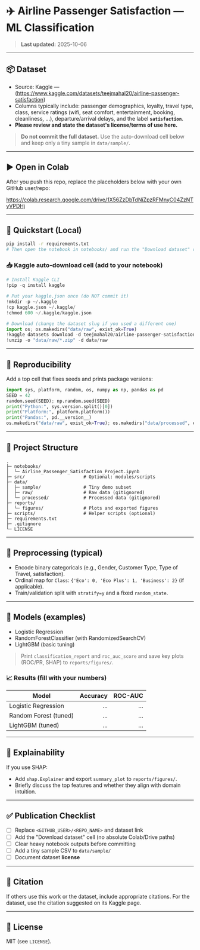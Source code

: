# ✈️ Airline Passenger Satisfaction — ML Classification



> **Last updated:** 2025-10-06

---

## 📦 Dataset
- Source: Kaggle —(https://www.kaggle.com/datasets/teejmahal20/airline-passenger-satisfaction)
- Columns typically include: passenger demographics, loyalty, travel type, class, service ratings (wifi, seat comfort, entertainment, booking, cleanliness, ...), departure/arrival delays, and the label **`satisfaction`**.
- **Please review and state the dataset's license/terms of use here.**

> **Do not commit the full dataset.** Use the auto-download cell below and keep only a tiny sample in `data/sample/`.

---

## ▶️ Open in Colab
After you push this repo, replace the placeholders below with your own GitHub user/repo:

https://colab.research.google.com/drive/1X56ZzDbTdNiZpzRFMnyC04ZzNTyVPDHj

---

## 🚀 Quickstart (Local)
```bash
pip install -r requirements.txt
# Then open the notebook in notebooks/ and run the "Download dataset" cell
```

### 📥 Kaggle auto-download cell (add to your notebook)
```python
# Install Kaggle CLI
!pip -q install kaggle

# Put your kaggle.json once (do NOT commit it)
!mkdir -p ~/.kaggle
!cp kaggle.json ~/.kaggle/
!chmod 600 ~/.kaggle/kaggle.json

# Download (change the dataset slug if you used a different one)
import os; os.makedirs("data/raw", exist_ok=True)
!kaggle datasets download -d teejmahal20/airline-passenger-satisfaction -p data/raw
!unzip -o "data/raw/*.zip" -d data/raw
```

---

## 🔁 Reproducibility
Add a top cell that fixes seeds and prints package versions:
```python
import sys, platform, random, os, numpy as np, pandas as pd
SEED = 42
random.seed(SEED); np.random.seed(SEED)
print("Python:", sys.version.split()[0])
print("Platform:", platform.platform())
print("Pandas:", pd.__version__)
os.makedirs("data/raw", exist_ok=True); os.makedirs("data/processed", exist_ok=True)
```

---

## 📁 Project Structure
```
.
├─ notebooks/
│  └─ Airline_Passenger_Satisfaction_Project.ipynb
├─ src/                      # Optional: modules/scripts
├─ data/
│  ├─ sample/                # Tiny demo subset
│  ├─ raw/                   # Raw data (gitignored)
│  └─ processed/             # Processed data (gitignored)
├─ reports/
│  └─ figures/               # Plots and exported figures
├─ scripts/                  # Helper scripts (optional)
├─ requirements.txt
├─ .gitignore
└─ LICENSE
```

---

## 🧱 Preprocessing (typical)
- Encode binary categoricals (e.g., Gender, Customer Type, Type of Travel, satisfaction).
- Ordinal map for `Class`: `{'Eco': 0, 'Eco Plus': 1, 'Business': 2}` (if applicable).
- Train/validation split with `stratify=y` and a fixed `random_state`.

---

## 🤖 Models (examples)
- Logistic Regression
- RandomForestClassifier (with RandomizedSearchCV)
- LightGBM (basic tuning)

> Print `classification_report` and `roc_auc_score` and save key plots (ROC/PR, SHAP) to `reports/figures/`.

### 📈 Results (fill with your numbers)
| Model | Accuracy | ROC-AUC |
|---|---:|---:|
| Logistic Regression | ... | ... |
| Random Forest (tuned) | ... | ... |
| LightGBM (tuned) | ... | ... |

---

## 🧠 Explainability
If you use SHAP:
- Add `shap.Explainer` and export `summary_plot` to `reports/figures/`.
- Briefly discuss the top features and whether they align with domain intuition.

---

## ✅ Publication Checklist
- [ ] Replace `<GITHUB_USER>/<REPO_NAME>` and dataset link
- [ ] Add the "Download dataset" cell (no absolute Colab/Drive paths)
- [ ] Clear heavy notebook outputs before committing
- [ ] Add a tiny sample CSV to `data/sample/`
- [ ] Document dataset **license**

---

## 📝 Citation
If others use this work or the dataset, include appropriate citations. For the dataset, use the citation suggested on its Kaggle page.

---

## 📄 License
MIT (see `LICENSE`).
